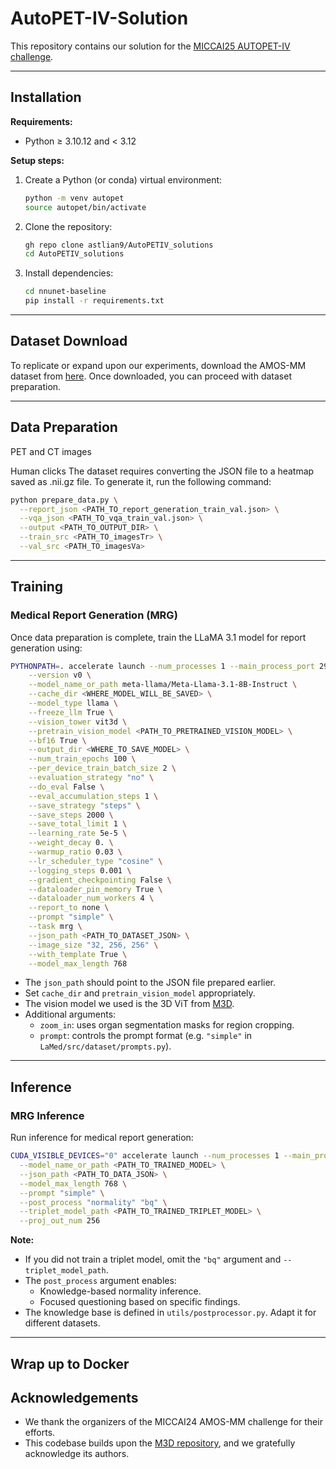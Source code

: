 # AutoPET-IV-Solution

This repository contains our solution for the [MICCAI25 AUTOPET-IV challenge](https://autopet-iv.grand-challenge.org).

---

## Installation

**Requirements:**  
- Python ≥ 3.10.12 and < 3.12

**Setup steps:**

1. Create a Python (or conda) virtual environment:

    ```bash
    python -m venv autopet
    source autopet/bin/activate
    ```

2. Clone the repository:

    ```bash
    gh repo clone astlian9/AutoPETIV_solutions
    cd AutoPETIV_solutions
    ```

3. Install dependencies:

    ```bash
   cd nnunet-baseline
    pip install -r requirements.txt
    ```

---

## Dataset Download

To replicate or expand upon our experiments, download the AMOS-MM dataset from [here](https://era-ai-biomed.github.io/amos/dataset.html#download). Once downloaded, you can proceed with dataset preparation.

---

## Data Preparation

PET and CT images

Human clicks
The dataset requires converting the JSON file to a heatmap saved as .nii.gz file. To generate it, run the following command:

```bash
python prepare_data.py \
  --report_json <PATH_TO_report_generation_train_val.json> \
  --vqa_json <PATH_TO_vqa_train_val.json> \
  --output <PATH_TO_OUTPUT_DIR> \
  --train_src <PATH_TO_imagesTr> \
  --val_src <PATH_TO_imagesVa>
```

---

## Training

### Medical Report Generation (MRG)

Once data preparation is complete, train the LLaMA 3.1 model for report generation using:

```bash
PYTHONPATH=. accelerate launch --num_processes 1 --main_process_port 29500 LaMed/src/train/amos_train.py \
    --version v0 \
    --model_name_or_path meta-llama/Meta-Llama-3.1-8B-Instruct \
    --cache_dir <WHERE_MODEL_WILL_BE_SAVED> \
    --model_type llama \
    --freeze_llm True \
    --vision_tower vit3d \
    --pretrain_vision_model <PATH_TO_PRETRAINED_VISION_MODEL> \
    --bf16 True \
    --output_dir <WHERE_TO_SAVE_MODEL> \
    --num_train_epochs 100 \
    --per_device_train_batch_size 2 \
    --evaluation_strategy "no" \
    --do_eval False \
    --eval_accumulation_steps 1 \
    --save_strategy "steps" \
    --save_steps 2000 \
    --save_total_limit 1 \
    --learning_rate 5e-5 \
    --weight_decay 0. \
    --warmup_ratio 0.03 \
    --lr_scheduler_type "cosine" \
    --logging_steps 0.001 \
    --gradient_checkpointing False \
    --dataloader_pin_memory True \
    --dataloader_num_workers 4 \
    --report_to none \
    --prompt "simple" \
    --task mrg \
    --json_path <PATH_TO_DATASET_JSON> \
    --image_size "32, 256, 256" \
    --with_template True \
    --model_max_length 768
```

- The `json_path` should point to the JSON file prepared earlier.
- Set `cache_dir` and `pretrain_vision_model` appropriately.
- The vision model we used is the 3D ViT from [M3D](https://github.com/BAAI-DCAI/M3D).
- Additional arguments:
  - `zoom_in`: uses organ segmentation masks for region cropping.
  - `prompt`: controls the prompt format (e.g. `"simple"` in `LaMed/src/dataset/prompts.py`).

---

## Inference

### MRG Inference

Run inference for medical report generation:

```bash
CUDA_VISIBLE_DEVICES="0" accelerate launch --num_processes 1 --main_process_port 29500 infer.py \
  --model_name_or_path <PATH_TO_TRAINED_MODEL> \
  --json_path <PATH_TO_DATA_JSON> \
  --model_max_length 768 \
  --prompt "simple" \
  --post_process "normality" "bq" \
  --triplet_model_path <PATH_TO_TRAINED_TRIPLET_MODEL> \
  --proj_out_num 256
```

**Note:**  
- If you did not train a triplet model, omit the `"bq"` argument and `--triplet_model_path`.
- The `post_process` argument enables:
  - Knowledge-based normality inference.
  - Focused questioning based on specific findings.
- The knowledge base is defined in `utils/postprocessor.py`. Adapt it for different datasets.

---

## Wrap up to Docker



## Acknowledgements

- We thank the organizers of the MICCAI24 AMOS-MM challenge for their efforts.
- This codebase builds upon the [M3D repository](https://github.com/BAAI-DCAI/M3D), and we gratefully acknowledge its authors.

